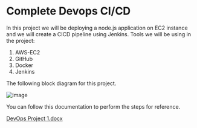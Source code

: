 # Complete Devops CI/CD
In this project we will be deploying a node.js application on EC2 instance and we will create a CICD pipeline using Jenkins.
Tools we will be using in the project:
1.	AWS-EC2
2.	GitHub
3.	Docker
4.	Jenkins

   The following block diagram for this project.
   
![image](https://github.com/aakashbshendage/DevOpsCICDProject/assets/144535729/18c57202-8f1d-4efd-9362-43072a437f9b)

You can follow this documentation to perform the steps for reference.

[DevOps Project 1.docx](https://github.com/aakashbshendage/DevOpsCICDProject/files/13808334/DevOps.Project.1.docx)
